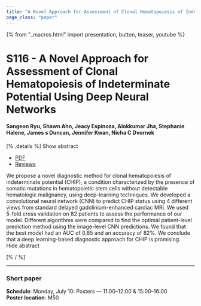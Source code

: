 ```yaml
---
title: "A Novel Approach for Assessment of Clonal Hematopoiesis of Indeterminate Potential Using Deep Neural Networks"
page_class: "paper"
---
```


{% from "_macros.html" import presentation, button, teaser, youtube %}

# S116 - A Novel Approach for Assessment of Clonal Hematopoiesis of Indeterminate Potential Using Deep Neural Networks

#### Sangeon Ryu, Shawn Ahn, Jeacy Espinoza, Alokkumar Jha, Stephanie Halene, James s Duncan, Jennifer Kwan, Nicha C Dvornek


[% .details %]
<a class="toggle_visibility" data-selector=".abstract" data-level="3">Show abstract</a>
- <a href="https://openreview.net/pdf?id=B97_xzj69FK">PDF</a>
- <a href="https://openreview.net/forum?id=B97_xzj69FK">Reviews</a>

<p>
    <span class="abstract">
        We propose a novel diagnostic method for clonal hematopoiesis of indeterminate potential (CHIP), a condition characterized by the presence of somatic mutations in hematopoietic stem cells without detectable hematologic malignancy, using deep-learning techniques. We developed a convolutional neural network (CNN) to predict CHIP status using 4 different views from standard delayed gadolinium-enhanced cardiac MRI. We used 5-fold cross validation on 82 patients to assess the performance of our model. Different algorithms were compared to find the optimal patient-level prediction method using the image-level CNN predictions. We found that the best model had an AUC of 0.85 and an accuracy of 82%. We conclude that a deep learning-based diagnostic approach for CHIP is promising.
        <br>
        <span class="actions"><a class="toggle_visibility" data-level="2">Hide abstract</a></span>
    </span>
</p>
[% / %]

---


### Short paper

**Schedule**: Monday, July 10: Posters — 11:00–12:00 & 15:00–16:00<br>
**Poster location**: M50

